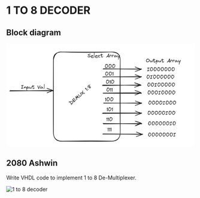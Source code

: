 <h1>1 TO 8 DECODER</h1>
<h2> Block diagram</h2>
<img src="./demux.png">
<h2>2080 Ashwin</h2>
<p>Write VHDL code to implement 1 to 8 De-Multiplexer.</p>
<img src="./1TO8DECODER.png" alt="1 to 8 decoder" />
